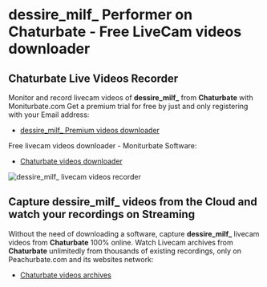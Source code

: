 # dessire_milf_ Performer on Chaturbate - Free LiveCam videos downloader

## Chaturbate Live Videos Recorder

Monitor and record livecam videos of **dessire_milf_** from **Chaturbate** with Moniturbate.com
Get a premium trial for free by just and only registering with your Email address:
* [dessire_milf_ Premium videos downloader](https://moniturbate.com/request-demo-licence-key.html)

Free livecam videos downloader - Moniturbate Software:
* [Chaturbate videos downloader](https://moniturbate.com/moniturbate-download-software.html)

![dessire_milf_ livecam videos recorder](https://peachurnet.com/templates/moniturbate-software.png)


## Capture dessire_milf_ videos from the Cloud and watch your recordings on Streaming

Without the need of downloading a software, capture **dessire_milf_** livecam videos from **Chaturbate** 100% online.
Watch Livecam archives from **Chaturbate** unlimitedly from thousands of existing recordings, only on Peachurbate.com and its websites network:
* [Chaturbate videos archives](https://peachurnet.com/)